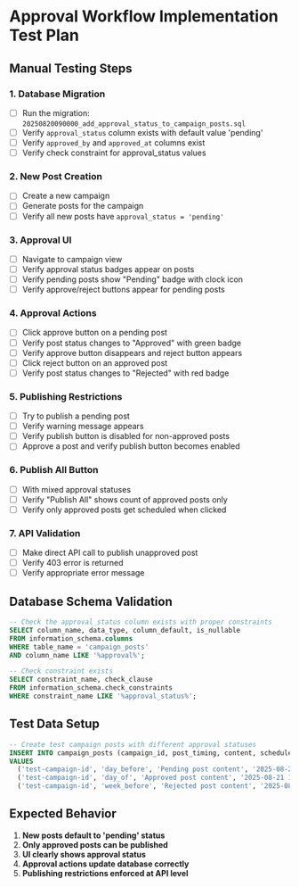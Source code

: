 # Approval Workflow Implementation Test Plan

## Manual Testing Steps

### 1. Database Migration
- [ ] Run the migration: `20250820090000_add_approval_status_to_campaign_posts.sql`
- [ ] Verify `approval_status` column exists with default value 'pending'
- [ ] Verify `approved_by` and `approved_at` columns exist
- [ ] Verify check constraint for approval_status values

### 2. New Post Creation
- [ ] Create a new campaign
- [ ] Generate posts for the campaign
- [ ] Verify all new posts have `approval_status = 'pending'`

### 3. Approval UI
- [ ] Navigate to campaign view
- [ ] Verify approval status badges appear on posts
- [ ] Verify pending posts show "Pending" badge with clock icon
- [ ] Verify approve/reject buttons appear for pending posts

### 4. Approval Actions
- [ ] Click approve button on a pending post
- [ ] Verify post status changes to "Approved" with green badge
- [ ] Verify approve button disappears and reject button appears
- [ ] Click reject button on an approved post
- [ ] Verify post status changes to "Rejected" with red badge

### 5. Publishing Restrictions
- [ ] Try to publish a pending post
- [ ] Verify warning message appears
- [ ] Verify publish button is disabled for non-approved posts
- [ ] Approve a post and verify publish button becomes enabled

### 6. Publish All Button
- [ ] With mixed approval statuses
- [ ] Verify "Publish All" shows count of approved posts only
- [ ] Verify only approved posts get scheduled when clicked

### 7. API Validation
- [ ] Make direct API call to publish unapproved post
- [ ] Verify 403 error is returned
- [ ] Verify appropriate error message

## Database Schema Validation

```sql
-- Check the approval_status column exists with proper constraints
SELECT column_name, data_type, column_default, is_nullable
FROM information_schema.columns 
WHERE table_name = 'campaign_posts' 
AND column_name LIKE '%approval%';

-- Check constraint exists
SELECT constraint_name, check_clause
FROM information_schema.check_constraints
WHERE constraint_name LIKE '%approval_status%';
```

## Test Data Setup

```sql
-- Create test campaign posts with different approval statuses
INSERT INTO campaign_posts (campaign_id, post_timing, content, scheduled_for, approval_status)
VALUES 
  ('test-campaign-id', 'day_before', 'Pending post content', '2025-08-21 12:00:00', 'pending'),
  ('test-campaign-id', 'day_of', 'Approved post content', '2025-08-21 12:00:00', 'approved'),
  ('test-campaign-id', 'week_before', 'Rejected post content', '2025-08-21 12:00:00', 'rejected');
```

## Expected Behavior

1. **New posts default to 'pending' status**
2. **Only approved posts can be published**
3. **UI clearly shows approval status**
4. **Approval actions update database correctly**
5. **Publishing restrictions enforced at API level**